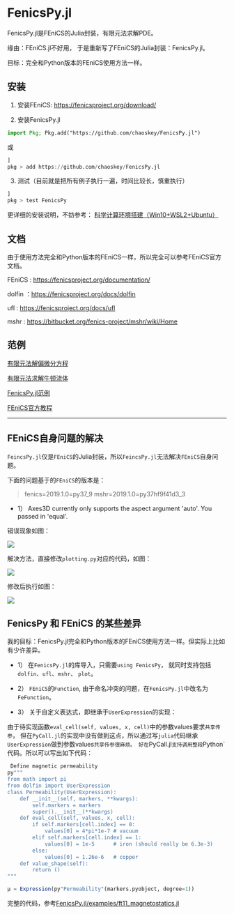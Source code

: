 # FenicsPy.jl

FenicsPy.jl是FEniCS的Julia封装，有限元法求解PDE。 

缘由：FEniCS.jl不好用， 于是重新写了FEniCS的Julia封装：FenicsPy.jl。

目标：完全和Python版本的FEniCS使用方法一样。

## 安装

1.  安装FEniCS:     https://fenicsproject.org/download/

2.  安装FenicsPy.jl

```julia
import Pkg; Pkg.add("https://github.com/chaoskey/FenicsPy.jl")
```

或

```julia
]
pkg > add https://github.com/chaoskey/FenicsPy.jl
```

3. 测试（目前就是把所有例子执行一遍，时间比较长，慎重执行）

```julia
]
pkg > test FenicsPy
```

更详细的安装说明，不妨参考： [科学计算环境搭建（Win10+WSL2+Ubuntu）](https://chaoskey.gitee.io/notes/docs/julia/0095/)

## 文档

由于使用方法完全和Python版本的FEniCS一样，所以完全可以参考FEniCS官方文档。

FEniCS : https://fenicsproject.org/documentation/

dolfin ：https://fenicsproject.org/docs/dolfin

ufl : https://fenicsproject.org/docs/ufl

mshr : https://bitbucket.org/fenics-project/mshr/wiki/Home

## 范例

[有限元法解偏微分方程](https://chaoskey.gitee.io/notes/docs/julia/0094/)

[有限元法求解牛顿流体](https://chaoskey.gitee.io/notes/docs/julia/0096/)

[FenicsPy.jl范例](https://gitee.com/chaoskey/FenicsPy.jl/tree/master/examples)

[FEniCS官方教程](https://fenicsproject.org/tutorial/) 

----------------------------------------

## FEniCS自身问题的解决

`FeincsPy.jl`仅是`FEniCS`的Julia封装，所以`FeincsPy.jl`无法解决`FEniCS`自身问题。

下面的问题基于的`FEniCS`的版本是：

> fenics=2019.1.0=py37_9
> mshr=2019.1.0=py37hf9f41d3_3


- 1） Axes3D currently only supports the aspect argument 'auto'. You passed in 'equal'.

错误现象如图：

![](https://chaoskey.github.io/notes/001.jpg)

解决方法，直接修改`plotting.py`对应的代码，如图：

![](https://chaoskey.github.io/notes/003.jpg)

修改后执行如图：

![](https://chaoskey.github.io/notes/002.jpg)


## FenicsPy 和 FEniCS 的某些差异

我的目标：FenicsPy.jl完全和Python版本的FEniCS使用方法一样。但实际上比如有少许差异。

- 1） 在`FenicsPy.jl`的库导入，只需要`using FenicsPy`， 就同时支持包括`dolfin`、`ufl`、`mshr`、 `plot`。

- 2） `FEniCS`的`Function`, 由于命名冲突的问题，在`FenicsPy.jl`中改名为`FeFunction`。

- 3） 关于自定义表达式，即继承于`UserExpression`的实现：

由于待实现函数`eval_cell(self, values, x, cell)`中的参数values要求`共享传参`， 但在`PyCall.jl`的实现中没有做到这点，所以通过写`julia`代码继承`UserExpression`做到参数values`共享传参很麻烦。 好在`PyCall.jl`支持调用整段`Python`代码。所以可以写出如下代码：

```julia
 Define magnetic permeability
py"""
from math import pi
from dolfin import UserExpression
class Permeability(UserExpression):
    def __init__(self, markers, **kwargs):
        self.markers = markers
        super().__init__(**kwargs)
    def eval_cell(self, values, x, cell):
        if self.markers[cell.index] == 0:
            values[0] = 4*pi*1e-7 # vacuum
        elif self.markers[cell.index] == 1:
            values[0] = 1e-5      # iron (should really be 6.3e-3)
        else:
            values[0] = 1.26e-6   # copper
    def value_shape(self):
        return ()
"""

μ = Expression(py"Permeability"(markers.pyobject, degree=1))
```

完整的代码，参考[FenicsPy.jl/examples/ft11_magnetostatics.jl](https://gitee.com/chaoskey/FenicsPy.jl/blob/master/examples/ft11_magnetostatics.jl)


